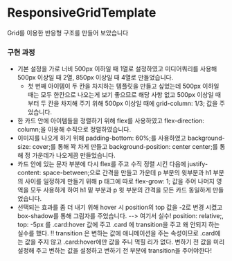 # ResponsiveGridTemplate
Grid를 이용한 반응형 구조를 만들어 보았습니다

### 구현 과정
- 기본 설정을 가로 너비 500px 이하일 때 1열로 설정하였고 미디어쿼리를 사용해 500px 이상일 때 2열, 850px 이상일 때 4열로 만들었습니다.
 	- 첫 번째 아이템이 두 칸을 차지하는 템플릿을 만들고 싶었는데 500px 이하일 때는 모두 한칸으로 나오는게 보기 좋으므로 해당 사항 없고 500px 이상일 때 부터 두 칸을 차지해 주기 위해 500px 이상일 때에 grid-column: 1/3; 값을 주었습니다.
- 한 카드 안에 아이템들을 정렬하기 위해 flex를 사용하였고 flex-direction: column;을 이용해 수직으로 정렬하였습니다.
- 이미지를 나오게 하기 위해 padding-bottom: 60%;를 사용하였고 background-size: cover;를 통해 꽉 차게 만들고 background-position: center center;를 통해 정 가운데가 나오게끔 만들었습니다.
- 카드 안에 있는 문자 부분에 다시 flex를 주고 수직 정렬 시킨 다음에 justify-content: space-between;으로 간격을 만들고 가운데 p 부분의 윗부분과 h1 부분의 사이를 일정하게 만들기 위해 p 태그에 따로 flex-grow: 1; 값을 주어 나머지 영역을 모두 사용하게 하여 h1 밑 부분과 p 윗 부분의 간격을 모든 카드 동일하게 만들었습니다.
- 선택되는 효과를 좀 더 내기 위해 hover 시 position의 top 값을 -2로 변경 시켰고 box-shadow를 통해 그림자를 주었습니다.
--> 여기서 실수!
position: relative;, top: -5px 를 .card:hover 값에 주고 .card 에 transition을 주고 왜 안되지 하는 실수를 했다.
!! transition 은 변하는 값에 애니메이션을 주는 속성이므로 .card에는 값을 주지 않고 .card:hover에만 값을 주니 먹힐 리가 없다. 변하기 전 값을 미리 설정해 주고 변하는 값을 설정하고 변하기 전 부분에 transition을 주어야한다!
